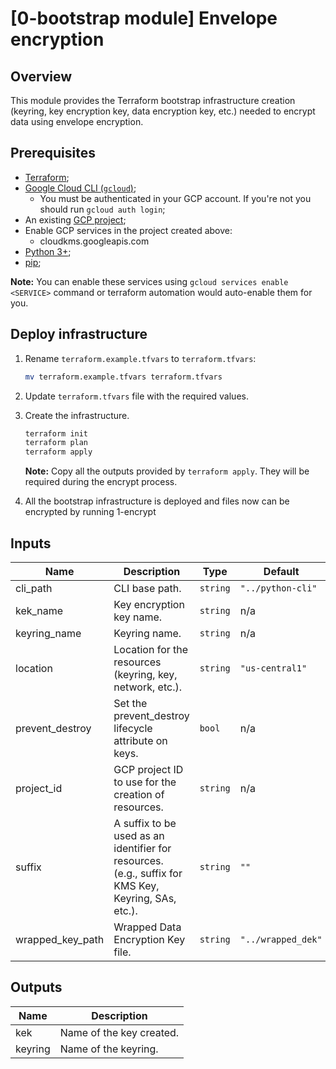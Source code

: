 # [0-bootstrap module] Envelope encryption

## Overview

This module provides the Terraform bootstrap infrastructure creation (keyring, key encryption key, data encryption key, etc.) needed to encrypt data using envelope encryption.

## Prerequisites

- [Terraform](https://developer.hashicorp.com/terraform/downloads);
- [Google Cloud CLI (`gcloud`)](https://cloud.google.com/sdk/docs/install-sdk);
    - You must be authenticated in your GCP account. If you're not you should run `gcloud auth login`;
- An existing [GCP project](https://cloud.google.com/resource-manager/docs/creating-managing-projects#creating_a_project);
- Enable GCP services in the project created above:
    - cloudkms.googleapis.com
- [Python 3+](https://www.python.org/downloads/);
- [pip](https://pip.pypa.io/en/stable/installation/);

**Note:** You can enable these services using `gcloud services enable <SERVICE>` command or terraform automation would auto-enable them for you.

## Deploy infrastructure

1. Rename `terraform.example.tfvars` to `terraform.tfvars`:
    ```sh
    mv terraform.example.tfvars terraform.tfvars
    ```

1. Update `terraform.tfvars` file with the required values.

1. Create the infrastructure.

    ```sh
    terraform init
    terraform plan
    terraform apply
    ```
    **Note:** Copy all the outputs provided by `terraform apply`. They will be required during the encrypt process.

1. All the bootstrap infrastructure is deployed and files now can be encrypted by running 1-encrypt

<!-- BEGINNING OF PRE-COMMIT-TERRAFORM DOCS HOOK -->
## Inputs

| Name | Description | Type | Default | Required |
|------|-------------|------|---------|:--------:|
| cli\_path | CLI base path. | `string` | `"../python-cli"` | no |
| kek\_name | Key encryption key name. | `string` | n/a | yes |
| keyring\_name | Keyring name. | `string` | n/a | yes |
| location | Location for the resources (keyring, key, network, etc.). | `string` | `"us-central1"` | no |
| prevent\_destroy | Set the prevent\_destroy lifecycle attribute on keys. | `bool` | n/a | yes |
| project\_id | GCP project ID to use for the creation of resources. | `string` | n/a | yes |
| suffix | A suffix to be used as an identifier for resources. (e.g., suffix for KMS Key, Keyring, SAs, etc.). | `string` | `""` | no |
| wrapped\_key\_path | Wrapped Data Encryption Key file. | `string` | `"../wrapped_dek"` | no |

## Outputs

| Name | Description |
|------|-------------|
| kek | Name of the key created. |
| keyring | Name of the keyring. |

<!-- END OF PRE-COMMIT-TERRAFORM DOCS HOOK -->

